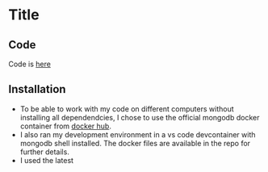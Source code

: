 # Title

## Code

Code is [here](https://github.com/andlekbra/dat250-expass3-mongodb)

## Installation

- To be able to work with my code on different computers without installing all dependendcies, I chose to use the official mongodb docker container from [docker hub](https://hub.docker.com/_/mongo).
- I also ran my development environment in a vs code devcontainer with mongodb shell installed. The docker files are available in the repo for further details.
- I used the latest

